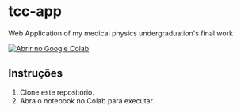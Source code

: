 # tcc-app
Web Application of my medical physics undergraduation's final work

[![Abrir no Google Colab](https://colab.research.google.com/assets/colab-badge.svg)](https://colab.research.google.com/drive/1K_NtQ6SoCGeA6Ymal_63XlppH2ZUmkLD?usp=sharing)


## Instruções
1. Clone este repositório.
2. Abra o notebook no Colab para executar.
